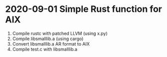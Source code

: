 # 2020-09-01 Simple Rust function for AIX

1. Compile rustc with patched LLVM (using x.py)
2. Compile libsmalllib.a (using cargo)
3. Convert libsmalllib.a AR format to AIX
4. Compile test.c with libsmalllib.a
